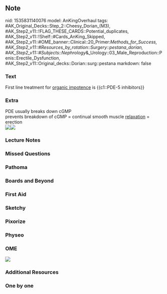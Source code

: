 ## Note
nid: 1535831140076
model: AnKingOverhaul
tags: #AK_Original_Decks::Step_2::Cheesy_Dorian_(M3), #AK_Step2_v11::!FLAG_THESE_CARDS::Potential_duplicates, #AK_Step2_v11::!Shelf::#Cards_AnKing_Skipped, #AK_Step2_v11::#OME_banner::Clinical::20_Primer:_Methods_for_Success, #AK_Step2_v11::#Resources_by_rotation::Surgery::pestana_dorian, #AK_Step2_v11::#Subjects::Nephrology_&_Urology::03_Male_Reproduction::Penis::Erectile_Dysfunction, #AK_Step2_v11::Original_decks::Dorian::surg::pestana
markdown: false

### Text
First line treatment for <u>organic impotence</u> is {{c1::PDE-5
inhibitors}}

### Extra
<div>
  <div>
    PDE usually breaks down cGMP
  </div>
</div>
<div>
  <div>
    prevents breakdown of cGMP = continual smooth muscle
    <u>relaxation</u> = erection
  </div>
</div><img src="paste-322951475888129.jpg"><img src=
"paste-132877698203649.jpg">

### Lecture Notes


### Missed Questions


### Pathoma


### Boards and Beyond


### First Aid


### Sketchy


### Pixorize


### Physeo


### OME
<div class="ome-widget">
  <a href="https://onlinemeded.org/spa/surgery?ref=anki"><img src=
  "_OME_AnkiFlashcards_Topic_2.png"></a>
</div>

### Additional Resources


### One by one

